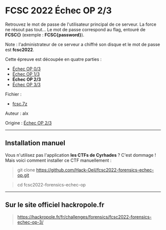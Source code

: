 # FCSC 2022 Échec OP 2/3

Retrouvez le mot de passe de l'utilisateur principal de ce serveur. La force ne résout pas tout… Le mot de passe correspond au flag, entouré de **FCSC{}** (exemple : **FCSC{password}**).

Note : l'administrateur de ce serveur a chiffré son disque et le mot de passe est **fcsc2022**.


Cette épreuve est découpée en quatre parties :

- [Échec OP 0/3](README_0_3.md)
- [Échec OP 1/3](README_1_3.md)
- **Échec OP 2/3**
- [Échec OP 3/3](README_3_3.md)


Fichier : 
- [fcsc.7z](https://hackropole.fr/filer/fcsc2022-forensics-echec-op/public_filer/fcsc.7z)



Auteur : alx

Origine : [Échec OP 2/3](https://hackropole.fr/fr/challenges/forensics/fcsc2022-forensics-echec-op-3/)



-----------

## Installation manuel
Vous n'utilisez pas l'application **les CTFs de Cyrhades** ? C'est dommage !
Mais voici comment installer ce CTF manuellement :

> git clone https://github.com/Hack-Oeil/fcsc2022-forensics-echec-op.git

> cd fcsc2022-forensics-echec-op


-----------

## Sur le site officiel hackropole.fr
> https://hackropole.fr/fr/challenges/forensics/fcsc2022-forensics-echec-op-3/